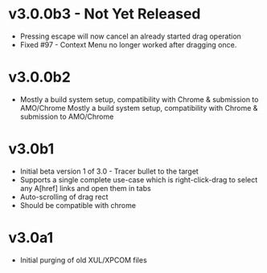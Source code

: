 v3.0.0b3 - Not Yet Released
===========================
- Pressing escape will now cancel an already started drag operation
- Fixed #97 - Context Menu no longer worked after dragging once.

v3.0.0b2
========
- Mostly a build system setup, compatibility with Chrome & submission
  to AMO/Chrome Mostly a build system setup, compatibility with Chrome
  & submission to AMO/Chrome

v3.0b1
======
 - Initial beta version 1 of 3.0 - Tracer bullet to the target
 - Supports a single complete use-case which is right-click-drag
   to select any A\[href] links and open them in tabs
 - Auto-scrolling of drag rect
 - Should be compatible with chrome
 
v3.0a1
======
 - Initial purging of old XUL/XPCOM files
